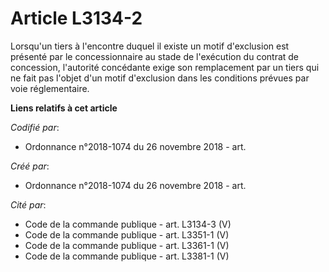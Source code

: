 # Article L3134-2

Lorsqu'un tiers à l'encontre duquel il existe un motif d'exclusion est présenté par le concessionnaire au stade de
l'exécution du contrat de concession, l'autorité concédante exige son remplacement par un tiers qui ne fait pas l'objet d'un
motif d'exclusion dans les conditions prévues par voie réglementaire.

**Liens relatifs à cet article**

_Codifié par_:

  - Ordonnance n°2018-1074 du 26 novembre 2018 - art.

_Créé par_:

  - Ordonnance n°2018-1074 du 26 novembre 2018 - art.

_Cité par_:

  - Code de la commande publique - art. L3134-3 (V)
  - Code de la commande publique - art. L3351-1 (V)
  - Code de la commande publique - art. L3361-1 (V)
  - Code de la commande publique - art. L3381-1 (V)
